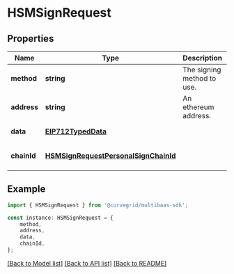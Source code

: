 # HSMSignRequest


## Properties

Name | Type | Description | Notes
------------ | ------------- | ------------- | -------------
**method** | **string** | The signing method to use. | [default to undefined]
**address** | **string** | An ethereum address. | [default to undefined]
**data** | [**EIP712TypedData**](EIP712TypedData.md) |  | [default to undefined]
**chainId** | [**HSMSignRequestPersonalSignChainId**](HSMSignRequestPersonalSignChainId.md) |  | [optional] [default to undefined]

## Example

```typescript
import { HSMSignRequest } from '@curvegrid/multibaas-sdk';

const instance: HSMSignRequest = {
    method,
    address,
    data,
    chainId,
};
```

[[Back to Model list]](../README.md#documentation-for-models) [[Back to API list]](../README.md#documentation-for-api-endpoints) [[Back to README]](../README.md)
